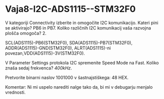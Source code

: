 # Vaja8-I2C-ADS1115--STM32F0

V kategoriji Connectivity izberite in omogočite I2C komunikacijo. Kateri pini se aktivirajo? PB6 in PB7.
Koliko različnih I2C komunikacij vaša razvojna plošča omogoča? 2.

SCL(ADS1115)-PB6(STM32F0), SDA(ADS1115)-PB7(STM32F0), ADDR(ADS1115)-GND(STM32F0), ALRT(ADS1115)-ni povezan,VDD(ADS1115)-3V(STM32F0).

V Parameter Settings protokola I2C spremenite Speed Mode na Fast. Koliko znaša sedaj frekvenca?
_400kHz_.

Pretvorite binarni naslov 1001000 v šastnajstiškega: 48 HEX.


Komentar:
Ni mi uspelo narediti nalge tako da, bi mi v debugarju menjalo vrednosti. 
